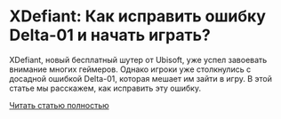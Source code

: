 # XDefiant: Как исправить ошибку Delta-01 и начать играть?



XDefiant, новый бесплатный шутер от Ubisoft, уже успел завоевать внимание многих геймеров. Однако игроки уже столкнулись с досадной ошибкой Delta-01, которая мешает им зайти в игру. В этой статье мы расскажем, как исправить эту ошибку.

[Читать статью полностью](https://xyberbara.com/gaming/delta-01/)
